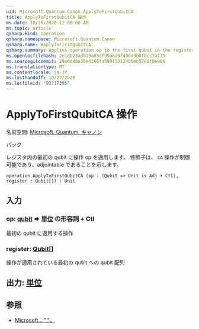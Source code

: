 ```yaml
---
uid: Microsoft.Quantum.Canon.ApplyToFirstQubitCA
title: ApplyToFirstQubitCA 操作
ms.date: 10/26/2020 12:00:00 AM
ms.topic: article
qsharp.kind: operation
qsharp.namespace: Microsoft.Quantum.Canon
qsharp.name: ApplyToFirstQubitCA
qsharp.summary: Applies operation op to the first qubit in the register. The modifier `CA` indicates that the operation is controllable and adjointable.
ms.openlocfilehash: 2e1db23ad819a85df99a826f406d9b0fbcc7a175
ms.sourcegitcommit: 29e0d88a30e4166fa580132124b0eb57e1f0e986
ms.translationtype: MT
ms.contentlocale: ja-JP
ms.lasthandoff: 10/27/2020
ms.locfileid: "92717395"
---
```

# <a name="applytofirstqubitca-operation"></a>ApplyToFirstQubitCA 操作

名前空間: [Microsoft. Quantum. キャノン](xref:Microsoft.Quantum.Canon)

パック [](https://nuget.org/packages/)


レジスタ内の最初の qubit に操作 op を適用します。
修飾子は、 `CA` 操作が制御可能であり、adjointable であることを示します。

```qsharp
operation ApplyToFirstQubitCA (op : (Qubit => Unit is Adj + Ctl), register : Qubit[]) : Unit
```


## <a name="input"></a>入力

### <a name="op--qubit--unit-adj--ctl"></a>op: [qubit](xref:microsoft.quantum.lang-ref.qubit) => [単位](xref:microsoft.quantum.lang-ref.unit) の形容詞 + Ctl

最初の qubit に適用する操作


### <a name="register--qubit"></a>register: [Qubit](xref:microsoft.quantum.lang-ref.qubit)[]

操作が適用されている最初の qubit への qubit 配列



## <a name="output--unit"></a>出力: [単位](xref:microsoft.quantum.lang-ref.unit)



## <a name="see-also"></a>参照

- [Microsoft... "."。](xref:Microsoft.Quantum.Canon.ApplyToFirstQubit)